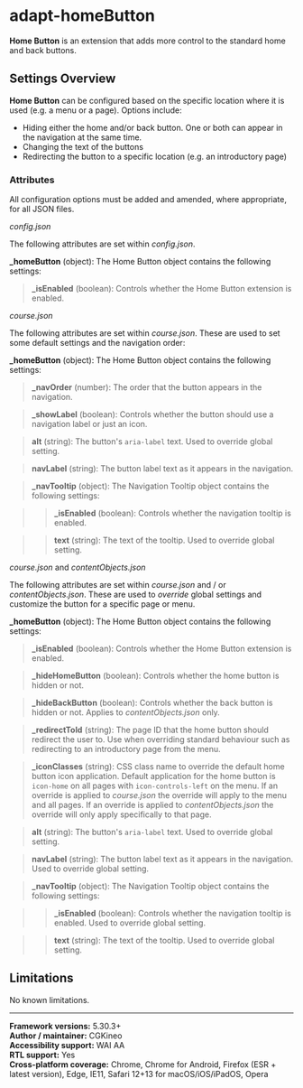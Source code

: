 # adapt-homeButton

**Home Button** is an extension that adds more control to the standard home and back buttons.

## Settings Overview

**Home Button** can be configured based on the specific location where it is used (e.g. a menu or a page). Options include:
- Hiding either the home and/or back button. One or both can appear in the navigation at the same time.
- Changing the text of the buttons
- Redirecting the button to a specific location (e.g. an introductory page)

### Attributes

All configuration options must be added and amended, where appropriate, for all JSON files.

*config.json*

The following attributes are set within *config.json*.

**\_homeButton** (object): The Home Button object contains the following settings:

>**\_isEnabled** (boolean): Controls whether the Home Button extension is enabled.

*course.json*

The following attributes are set within *course.json*. These are used to set some default settings and the navigation order:

**\_homeButton** (object): The Home Button object contains the following settings:

>**\_navOrder** (number): The order that the button appears in the navigation.

>**\_showLabel** (boolean): Controls whether the button should use a navigation label or just an icon.

>**alt** (string): The button's `aria-label` text. Used to override global setting.

>**navLabel** (string): The button label text as it appears in the navigation.

>**\_navTooltip** (object): The Navigation Tooltip object contains the following settings:

>>**\_isEnabled** (boolean): Controls whether the navigation tooltip is enabled.

>>**text** (string): The text of the tooltip. Used to override global setting.

*course.json* and *contentObjects.json*

The following attributes are set within *course.json* and / or *contentObjects.json*. These are used to *override* global settings and customize the button for a specific page or menu.

**\_homeButton** (object): The Home Button object contains the following settings:

>**\_isEnabled** (boolean): Controls whether the Home Button extension is enabled.

>**\_hideHomeButton** (boolean): Controls whether the home button is hidden or not.

>**\_hideBackButton** (boolean): Controls whether the back button is hidden or not. Applies to *contentObjects.json* only.

>**\_redirectToId** (string): The page ID that the home button should redirect the user to. Use when overriding standard behaviour such as redirecting to an introductory page from the menu.

>**\_iconClasses** (string): CSS class name to override the default home button icon application. Default application for the home button is `icon-home` on all pages with `icon-controls-left` on the menu. If an override is applied to *course.json* the override will apply to the menu and all pages. If an override is applied to *contentObjects.json* the override will only apply specifically to that page.

>**alt** (string): The button's `aria-label` text. Used to override global setting.

>**navLabel** (string): The button label text as it appears in the navigation. Used to override global setting.

>**_navTooltip** (object): The Navigation Tooltip object contains the following settings:

>>**\_isEnabled** (boolean): Controls whether the navigation tooltip is enabled. Used to override global setting.

>>**text** (string): The text of the tooltip. Used to override global setting.

## Limitations

No known limitations.

----------------------------

**Framework versions:** 5.30.3+<br>
**Author / maintainer:** CGKineo<br>
**Accessibility support:** WAI AA<br>
**RTL support:** Yes<br>
**Cross-platform coverage:** Chrome, Chrome for Android, Firefox (ESR + latest version), Edge, IE11, Safari 12+13 for macOS/iOS/iPadOS, Opera<br>
